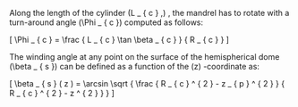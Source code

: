 Along the length of the cylinder \(L _ { c } ,\) , the mandrel has to rotate with a turn-around angle \(\Phi _ { c }\) computed as follows:  

\[
\Phi _ { c } = \frac { L _ { c } \tan \beta _ { c } } { R _ { c } }
\]  

The winding angle at any point on the surface of the hemispherical dome \(\beta _ { s }\) can be defined as a function of the \(z\) -coordinate as:  

\[
\beta _ { s } ( z ) = \arcsin \sqrt { \frac { R _ { c } ^ { 2 } - z _ { p } ^ { 2 } } { R _ { c } ^ { 2 } - z ^ { 2 } } }
\]  
